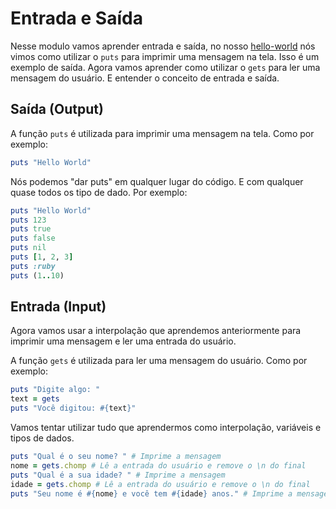 # Entrada e Saída

Nesse modulo vamos aprender entrada e saída, no nosso [hello-world](../3-Basico%20da%20Linguagem/1-hello-world.md) nós vimos como utilizar o `puts` para imprimir uma mensagem na tela. Isso é um exemplo de saída. Agora vamos aprender como utilizar o `gets` para ler uma mensagem do usuário. E entender o conceito de entrada e saída.

## Saída (Output)

A função `puts` é utilizada para imprimir uma mensagem na tela. Como por exemplo:

```ruby
puts "Hello World"
```

Nós podemos "dar puts" em qualquer lugar do código. E com qualquer quase todos os tipo de dado. Por exemplo:

```ruby
puts "Hello World"
puts 123
puts true
puts false
puts nil
puts [1, 2, 3]
puts :ruby
puts (1..10)
```

## Entrada (Input)

Agora vamos usar a interpolação que aprendemos anteriormente para imprimir uma mensagem e ler uma entrada do usuário.

A função `gets` é utilizada para ler uma mensagem do usuário. Como por exemplo:

```ruby
puts "Digite algo: "
text = gets
puts "Você digitou: #{text}"
```

Vamos tentar utilizar tudo que aprendermos como interpolação, variáveis e tipos de dados.

```ruby
puts "Qual é o seu nome? " # Imprime a mensagem
nome = gets.chomp # Lê a entrada do usuário e remove o \n do final
puts "Qual é a sua idade? " # Imprime a mensagem
idade = gets.chomp # Lê a entrada do usuário e remove o \n do final
puts "Seu nome é #{nome} e você tem #{idade} anos." # Imprime a mensagem com a interpolação
```
